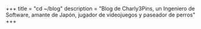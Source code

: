 +++
title = "cd ~/blog"
description = "Blog de Charly3Pins, un Ingeniero de Software, amante de Japón, jugador de videojuegos y paseador de perros"
+++